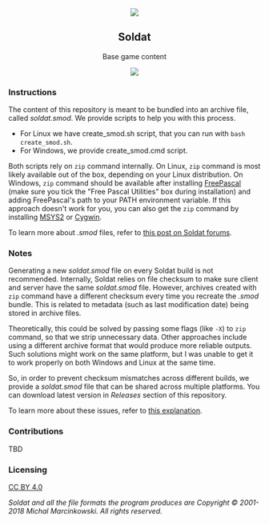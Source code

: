 <div align="center">
  <img src="https://i.imgur.com/HrYPYjh.png" />
  <h2>Soldat</h2>
  <p>Base game content</p>
  <a href="http://gather.soldat.pl/discord"><img src="https://img.shields.io/discord/234733999879094272.svg" /></a>
</div>

### Instructions

The content of this repository is meant to be bundled into an archive file, called *soldat.smod*. We provide scripts to help you with this process.
- For Linux we have create_smod.sh script, that you can run with ```bash create_smod.sh```.
- For Windows, we provide create_smod.cmd script.

Both scripts rely on ```zip``` command internally. On Linux, ```zip``` command is most likely available out of the box, depending on your Linux distribution. On Windows, ```zip``` command should be available after installing [FreePascal](https://www.freepascal.org/) (make sure you tick the "Free Pascal Utilities" box during installation) and adding FreePascal's path to your PATH environment variable. If this approach doesn't work for you, you can also get the ```zip``` command by installing [MSYS2](https://www.msys2.org/) or [Cygwin](https://www.cygwin.com/).

To learn more about *.smod* files, refer to [this post on Soldat forums](https://forums.soldat.pl/index.php?topic=44917.0).

### Notes
Generating a new *soldat.smod* file on every Soldat build is not recommended. Internally, Soldat relies on file checksum to make sure client and server have the same *soldat.smod* file. However, archives created with ```zip``` command have a different checksum every time you recreate the *.smod* bundle. This is related to metadata (such as last modification date) being stored in archive files.

Theoretically, this could be solved by passing some flags (like ```-X```) to ```zip``` command, so that we strip unnecessary data. Other approaches include using a different archive format that would produce more reliable outputs. Such solutions might work on the same platform, but I was unable to get it to work properly on both Windows and Linux at the same time.

So, in order to prevent checksum mismatches across different builds, we provide a *soldat.smod* file that can be shared across multiple platforms. You can download latest version in *Releases* section of this repository.

To learn more about these issues, refer to [this explanation](https://reproducible-builds.org/docs/archives/).
  
### Contributions

TBD


### Licensing

[CC BY 4.0](LICENSE.md)

*Soldat and all the file formats the program produces are Copyright © 2001-2018 Michal Marcinkowski. All rights reserved.*
